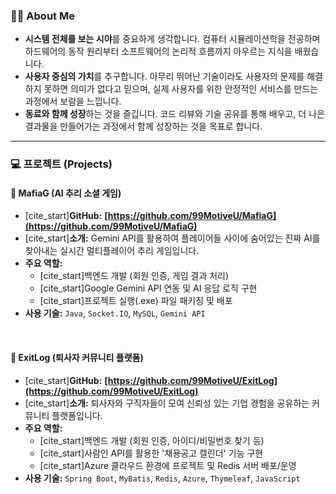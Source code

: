 ### 🙋‍♂️ About Me

-   **시스템 전체를 보는 시야**를 중요하게 생각합니다. 컴퓨터 시뮬레이션학을 전공하며 하드웨어의 동작 원리부터 소프트웨어의 논리적 흐름까지 아우르는 지식을 배웠습니다.
-   **사용자 중심의 가치**를 추구합니다. 아무리 뛰어난 기술이라도 사용자의 문제를 해결하지 못하면 의미가 없다고 믿으며, 실제 사용자를 위한 안정적인 서비스를 만드는 과정에서 보람을 느낍니다.
-   **동료와 함께 성장**하는 것을 즐깁니다. 코드 리뷰와 기술 공유를 통해 배우고, 더 나은 결과물을 만들어가는 과정에서 함께 성장하는 것을 목표로 합니다.

---

### 💻 프로젝트 (Projects)

#### 📌 MafiaG (AI 추리 소셜 게임)
- [cite_start]**GitHub:** **[https://github.com/99MotiveU/MafiaG](https://github.com/99MotiveU/MafiaG)** 
- [cite_start]**소개:** Gemini API를 활용하여 플레이어들 사이에 숨어있는 진짜 AI를 찾아내는 실시간 멀티플레이어 추리 게임입니다.
- **주요 역할:**
  - [cite_start]백엔드 개발 (회원 인증, 게임 결과 처리) 
  - [cite_start]Google Gemini API 연동 및 AI 응답 로직 구현
  - [cite_start]프로젝트 실행(.exe) 파일 패키징 및 배포
- **사용 기술:** `Java`, `Socket.IO`, `MySQL`, `Gemini API`

<br>

#### 📌 ExitLog (퇴사자 커뮤니티 플랫폼)
- [cite_start]**GitHub:** **[https://github.com/99MotiveU/ExitLog](https://github.com/99MotiveU/ExitLog)**
- [cite_start]**소개:** 퇴사자와 구직자들이 모여 신뢰성 있는 기업 경험을 공유하는 커뮤니티 플랫폼입니다. 
- **주요 역할:**
  - [cite_start]백엔드 개발 (회원 인증, 아이디/비밀번호 찾기 등) 
  - [cite_start]사람인 API를 활용한 '채용공고 캘린더' 기능 구현 
  - [cite_start]Azure 클라우드 환경에 프로젝트 및 Redis 서버 배포/운영
- **사용 기술:** `Spring Boot`, `MyBatis`, `Redis`, `Azure`, `Thymeleaf`, `JavaScript`



